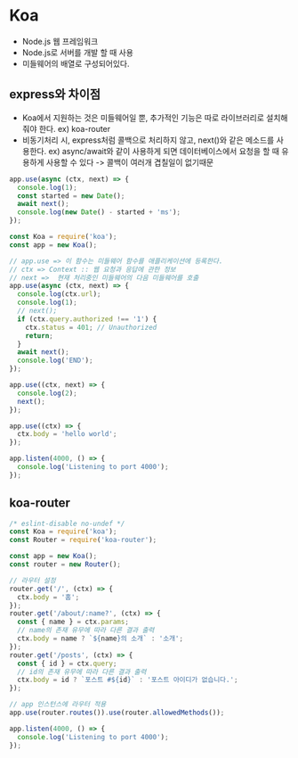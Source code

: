 # Koa
- Node.js 웹 프레임워크
- Node.js로 서버를 개발 할 때 사용
- 미들웨어의 배열로 구성되어있다.

## express와 차이점
- Koa에서 지원하는 것은 미들웨어일 뿐, 추가적인 기능은 따로 라이브러리로 설치해줘야 한다.
ex) koa-router
- 비동기처리 시, express처럼 콜백으로 처리하지 않고, next()와 같은 메소드를 사용한다.
ex) async/await와 같이 사용하게 되면 데이터베이스에서 요청을 할 때 유용하게 사용할 수 있다 -> 콜백이 여러개 겹칠일이 없기때문

```js
app.use(async (ctx, next) => {
  console.log(1);
  const started = new Date();
  await next();
  console.log(new Date() - started + 'ms');
});
```

```jsx
const Koa = require('koa');
const app = new Koa();

// app.use => 이 함수는 미들웨어 함수를 애플리케이션에 등록한다.
// ctx => Context :: 웹 요청과 응답에 관한 정보
// next =>  현재 처리중인 미들웨어의 다음 미들웨어를 호출
app.use(async (ctx, next) => {
  console.log(ctx.url);
  console.log(1);
  // next();
  if (ctx.query.authorized !== '1') {
    ctx.status = 401; // Unauthorized
    return;
  }
  await next();
  console.log('END');
});

app.use((ctx, next) => {
  console.log(2);
  next();
});

app.use((ctx) => {
  ctx.body = 'hello world';
});

app.listen(4000, () => {
  console.log('Listening to port 4000');
});
```

## koa-router

```jsx
/* eslint-disable no-undef */
const Koa = require('koa');
const Router = require('koa-router');

const app = new Koa();
const router = new Router();

// 라우터 설정
router.get('/', (ctx) => {
  ctx.body = '홈';
});
router.get('/about/:name?', (ctx) => {
  const { name } = ctx.params;
  // name의 존재 유무에 따라 다른 결과 출력
  ctx.body = name ? `${name}의 소개` : '소개';
});
router.get('/posts', (ctx) => {
  const { id } = ctx.query;
  // id의 존재 유무에 따라 다른 결과 출력
  ctx.body = id ? `포스트 #${id}` : '포스트 아이디가 없습니다.';
});

// app 인스턴스에 라우터 적용
app.use(router.routes()).use(router.allowedMethods());

app.listen(4000, () => {
  console.log('Listening to port 4000');
});
```
